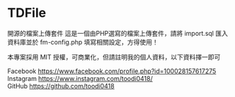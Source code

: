 # TDFile
開源的檔案上傳套件
這是一個由PHP選寫的檔案上傳套件，請將 import.sql 匯入資料庫並於 fm-config.php 填寫相關設定，方得使用！

本專案採用 MIT 授權，可商業化，但請註明我的個人資料，以下資料擇一即可

Facebook https://www.facebook.com/profile.php?id=100028157617275  
Instagram https://www.instagram.com/toodi0418/  
GitHub https://github.com/toodi0418
